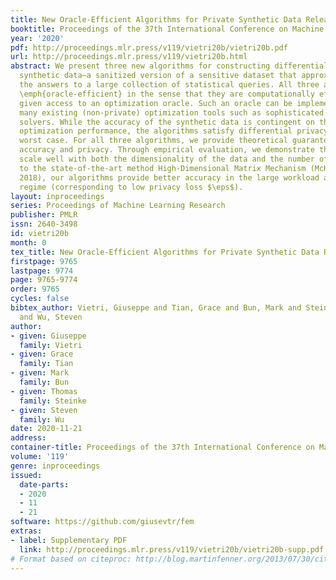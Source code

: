 ```yaml
---
title: New Oracle-Efficient Algorithms for Private Synthetic Data Release
booktitle: Proceedings of the 37th International Conference on Machine Learning
year: '2020'
pdf: http://proceedings.mlr.press/v119/vietri20b/vietri20b.pdf
url: http://proceedings.mlr.press/v119/vietri20b.html
abstract: We present three new algorithms for constructing differentially private
  synthetic data—a sanitized version of a sensitive dataset that approximately preserves
  the answers to a large collection of statistical queries. All three algorithms are
  \emph{oracle-efficient} in the sense that they are computationally efficient when
  given access to an optimization oracle. Such an oracle can be implemented using
  many existing (non-private) optimization tools such as sophisticated integer program
  solvers. While the accuracy of the synthetic data is contingent on the oracle’s
  optimization performance, the algorithms satisfy differential privacy even in the
  worst case. For all three algorithms, we provide theoretical guarantees for both
  accuracy and privacy. Through empirical evaluation, we demonstrate that our methods
  scale well with both the dimensionality of the data and the number of queries. Compared
  to the state-of-the-art method High-Dimensional Matrix Mechanism (McKenna et al. VLDB
  2018), our algorithms provide better accuracy in the large workload and high privacy
  regime (corresponding to low privacy loss $\eps$).
layout: inproceedings
series: Proceedings of Machine Learning Research
publisher: PMLR
issn: 2640-3498
id: vietri20b
month: 0
tex_title: New Oracle-Efficient Algorithms for Private Synthetic Data Release
firstpage: 9765
lastpage: 9774
page: 9765-9774
order: 9765
cycles: false
bibtex_author: Vietri, Giuseppe and Tian, Grace and Bun, Mark and Steinke, Thomas
  and Wu, Steven
author:
- given: Giuseppe
  family: Vietri
- given: Grace
  family: Tian
- given: Mark
  family: Bun
- given: Thomas
  family: Steinke
- given: Steven
  family: Wu
date: 2020-11-21
address: 
container-title: Proceedings of the 37th International Conference on Machine Learning
volume: '119'
genre: inproceedings
issued:
  date-parts:
  - 2020
  - 11
  - 21
software: https://github.com/giusevtr/fem
extras:
- label: Supplementary PDF
  link: http://proceedings.mlr.press/v119/vietri20b/vietri20b-supp.pdf
# Format based on citeproc: http://blog.martinfenner.org/2013/07/30/citeproc-yaml-for-bibliographies/
---
```

